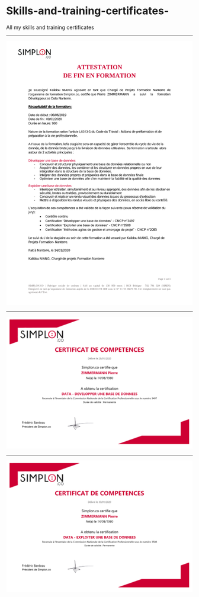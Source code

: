 # Skills-and-training-certificates-
All my skills and training certificates 

------------------------------------------------

![](https://github.com/pzim-devdata/Skills-and-training-certificates/blob/master/DATA%20developer/Attestation%20de%20fin%20de%20formation%20DDN.png)


------------------------------------------------


![](https://github.com/pzim-devdata/Skills-and-training-certificates/blob/master/DATA%20developer/DEVELOPPER%20UNE%20BASE%20DE%20DONNEES.png)


------------------------------------------------


![](https://github.com/pzim-devdata/Skills-and-training-certificates/blob/master/DATA%20developer/EXPLOITER%20UNE%20BASE%20DE%20DONNEES.png)
